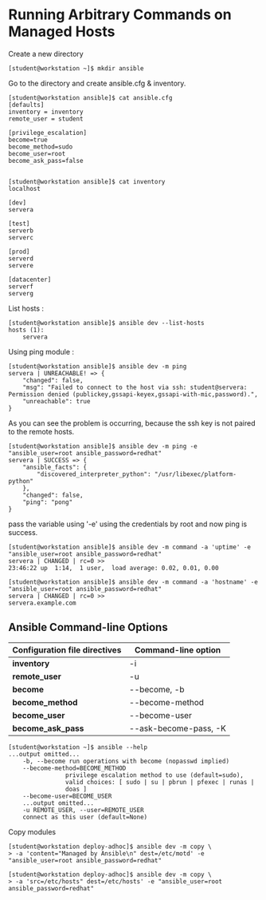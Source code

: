 # Running Arbitrary Commands on Managed Hosts

Create a new directory 

    [student@workstation ~]$ mkdir ansible

Go to the directory and create ansible.cfg & inventory.

    [student@workstation ansible]$ cat ansible.cfg
    [defaults]
    inventory = inventory
    remote_user = student

    [privilege_escalation]
    become=true
    become_method=sudo
    become_user=root
    become_ask_pass=false


    [student@workstation ansible]$ cat inventory
    localhost

    [dev]
    servera

    [test]
    serverb
    serverc

    [prod]
    serverd
    servere

    [datacenter]
    serverf
    serverg

List hosts :

    [student@workstation ansible]$ ansible dev --list-hosts
    hosts (1):
        servera

Using ping module : 
   
    [student@workstation ansible]$ ansible dev -m ping
    servera | UNREACHABLE! => {
        "changed": false,
        "msg": "Failed to connect to the host via ssh: student@servera: Permission denied (publickey,gssapi-keyex,gssapi-with-mic,password).",
        "unreachable": true
    }

As you can see the problem is occurring, because the ssh key is not paired to the remote hosts. 

    [student@workstation ansible]$ ansible dev -m ping -e "ansible_user=root ansible_password=redhat"
    servera | SUCCESS => {
        "ansible_facts": {
            "discovered_interpreter_python": "/usr/libexec/platform-python"
        },
        "changed": false,
        "ping": "pong"
    }

pass the variable using '-e' using the credentials by root and now ping is success.

    [student@workstation ansible]$ ansible dev -m command -a 'uptime' -e "ansible_user=root ansible_password=redhat"
    servera | CHANGED | rc=0 >>
    23:46:22 up  1:14,  1 user,  load average: 0.02, 0.01, 0.00

    [student@workstation ansible]$ ansible dev -m command -a 'hostname' -e "ansible_user=root ansible_password=redhat"
    servera | CHANGED | rc=0 >>
    servera.example.com

## Ansible Command-line Options

|Configuration file directives |Command-line option|
|------------------------------|-------------------|
|**inventory**| -i|
|**remote_user**| -u|
|**become**| --become, -b
|**become_method**| --become-method|
|**become_user**|--become-user|
|**become_ask_pass**| --ask-become-pass, -K|


    [student@workstation ~]$ ansible --help
    ...output omitted...
        -b, --become run operations with become (nopasswd implied)
        --become-method=BECOME_METHOD
                    privilege escalation method to use (default=sudo),
                    valid choices: [ sudo | su | pbrun | pfexec | runas |
                    doas ]
        --become-user=BECOME_USER
        ...output omitted...
        -u REMOTE_USER, --user=REMOTE_USER
        connect as this user (default=None)

Copy modules 

    [student@workstation deploy-adhoc]$ ansible dev -m copy \
    > -a 'content="Managed by Ansible\n" dest=/etc/motd' -e "ansible_user=root ansible_password=redhat"

    [student@workstation deploy-adhoc]$ ansible dev -m copy \
    > -a 'src=/etc/hosts" dest=/etc/hosts' -e "ansible_user=root ansible_password=redhat"
    


